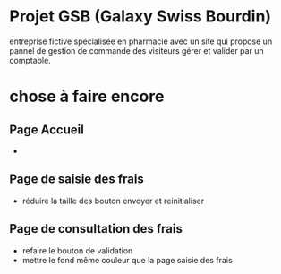 # Projet GSB (Galaxy Swiss Bourdin)

entreprise fictive spécialisée en pharmacie
avec un site qui propose un pannel de gestion de commande des visiteurs
gérer et valider par un comptable.

# chose à faire encore

## Page Accueil
-

## Page de saisie des frais
- réduire la taille des bouton envoyer et reinitialiser

## Page de consultation des frais
- refaire le bouton de validation
- mettre le fond même couleur que la page saisie des frais